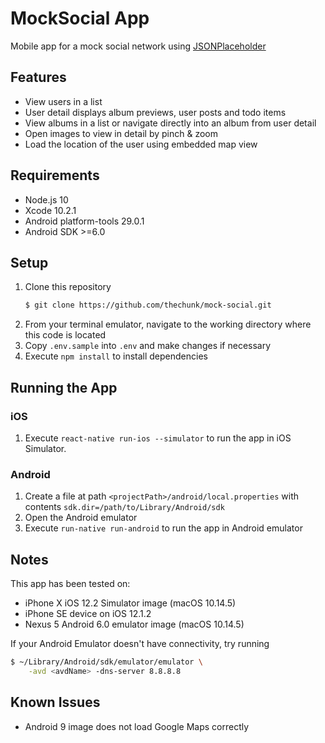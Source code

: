 # MockSocial App

Mobile app for a mock social network using [JSONPlaceholder](https://jsonplaceholder.typicode.com)

## Features

* View users in a list
* User detail displays album previews, user posts and todo items
* View albums in a list or navigate directly into an album from user detail
* Open images to view in detail by pinch & zoom
* Load the location of the user using embedded map view

## Requirements

* Node.js 10
* Xcode 10.2.1
* Android platform-tools 29.0.1
* Android SDK >=6.0

## Setup

1. Clone this repository
   ```bash
   $ git clone https://github.com/thechunk/mock-social.git
   ```
2. From your terminal emulator, navigate to the working directory where this
   code is located
3. Copy `.env.sample` into `.env` and make changes if necessary
4. Execute `npm install` to install dependencies

## Running the App
### iOS
1. Execute `react-native run-ios --simulator` to run the app in iOS Simulator.

### Android
1. Create a file at path `<projectPath>/android/local.properties` with contents
   `sdk.dir=/path/to/Library/Android/sdk`
2. Open the Android emulator
2. Execute `run-native run-android` to run the app in Android emulator

## Notes

This app has been tested on:
* iPhone X iOS 12.2 Simulator image (macOS 10.14.5)
* iPhone SE device on iOS 12.1.2
* Nexus 5 Android 6.0 emulator image (macOS 10.14.5)

If your Android Emulator doesn't have connectivity, try running
```bash
$ ~/Library/Android/sdk/emulator/emulator \
    -avd <avdName> -dns-server 8.8.8.8
```

## Known Issues

* Android 9 image does not load Google Maps correctly